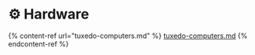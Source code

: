 # ⚙ Hardware

{% content-ref url="tuxedo-computers.md" %}
[tuxedo-computers.md](tuxedo-computers.md)
{% endcontent-ref %}
